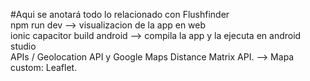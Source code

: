 #Aqui se anotará todo lo relacionado con Flushfinder <br/>
npm run dev --> visualizacion de la app en web<br/>
ionic capacitor build android --> compila la app y la ejecuta en android studio<br/>
APIs / Geolocation API y Google Maps Distance Matrix API. --> Mapa custom: Leaflet.<br/>
